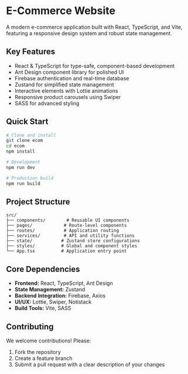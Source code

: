 # E-Commerce Website

A modern e-commerce application built with React, TypeScript, and Vite, featuring a responsive design system and robust state management.

## Key Features
- React & TypeScript for type-safe, component-based development
- Ant Design component library for polished UI
- Firebase authentication and real-time database
- Zustand for simplified state management
- Interactive elements with Lottie animations
- Responsive product carousels using Swiper
- SASS for advanced styling

## Quick Start
```bash
# Clone and install
git clone ecom
cd ecom
npm install

# Development
npm run dev

# Production build
npm run build
```

## Project Structure
```
src/
├── components/        # Reusable UI components
├── pages/            # Route-level components
├── routes/           # Application routing
├── services/         # API and utility functions
├── state/           # Zustand store configurations
├── styles/          # Global and component styles
└── App.tsx          # Application entry point
```

## Core Dependencies
- **Frontend:** React, TypeScript, Ant Design
- **State Management:** Zustand
- **Backend Integration:** Firebase, Axios
- **UI/UX:** Lottie, Swiper, Notistack
- **Build Tools:** Vite, SASS

## Contributing
We welcome contributions! Please:
1. Fork the repository
2. Create a feature branch
3. Submit a pull request with a clear description of your changes
